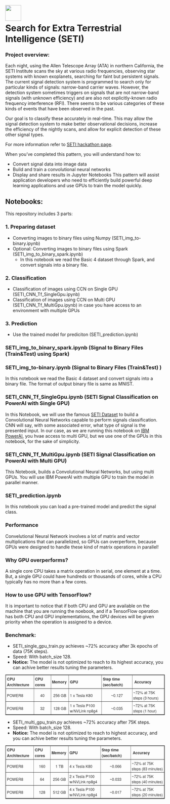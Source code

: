 <a href="https://www.cognitiveclass.ai"><img src = "https://ibm.box.com/shared/static/qo20b88v1hbjztubt06609ovs85q8fau.png" align = left height="50"></a>
<br>

# Search for Extra Terrestrial Intelligence (SETI)


### Project overview:
Each night, using the Allen Telescope Array (ATA) in northern California, the SETI Institute scans the sky at various radio frequencies, observing star systems with known exoplanets, searching for faint but persistent signals. The current signal detection system is programmed to search only for particular kinds of signals: narrow-band carrier waves. However, the detection system sometimes triggers on signals that are not narrow-band signals  (with unknown efficiency) and are also not explicitly-known radio frequency interference (RFI). There seems to be various categories of these kinds of events that have been observed in the past.

Our goal is to classify these accurately in real-time. This may allow the signal detection system to make better observational decisions, increase the efficiency of the nightly scans, and allow for explicit detection of these other signal types.

For more information refer to [SETI hackathon page](https://github.com/setiQuest/ML4SETI/).  

When you’ve completed this pattern, you will understand how to:
-	Convert signal data into image data
-	Build and train a convolutional neural networks
-	Display and share results in Jupyter Notebooks
This pattern will assist application developers who need to efficiently build powerful deep learning applications and use GPUs to train the model quickly. 

## Notebooks:
This repository includes 3 parts:
### 1. Preparing dataset
  * Converting images to binary files using Numpy (SETI_img_to-binary.ipynb)
  * Optional: Converting images to binary files using Spark (SETI_img_to_binary_spark.ipynb)  
      * In this notebook we read the Basic 4 dataset through Spark, and convert signals into a binary file.
### 2. Classification
- Classification of images using CCN on Single GPU (SETI_CNN_Tf_SingleGpu.ipynb)
- Classification of images using CCN on Multi GPU (SETI_CNN_Tf_MultiGpu.ipynb) in case you have access to an environment with multiple GPUs
### 3. Prediction
- Use the trained model for prediciton (SETI_prediction.ipynb)



### SETI_img_to_binary_spark.ipynb (Signal to Binary Files (Train&Test) using Spark)


### SETI_img_to-binary.ipynb (Signal to Binary Files (Train&Test) )
In this notebook we read the Basic 4 dataset and convert signals into a binary file. The format of output binary file is same as MNIST.


###  SETI_CNN_Tf_SingleGpu.ipynb (SETI Signal Classification on PowerAI with Single GPU)
In this Notebook, we will use the famous [SETI Dataset](https://github.com/setiQuest/ML4SETI/) to build a Convolutional Neural Networks capable to perform signals classification. CNN will say, with some associated error, what type of signal is the presented input.
In our case, as we are running this notebook on [IBM PowerAI](http://cocl.us/SETI-NIMBIX-PowerAI), you hvae access to multi GPU, but we use one of the GPUs in this notebook, for the sake of simplicity.

###  SETI_CNN_Tf_MultiGpu.ipynb (SETI Signal Classification on PowerAI with Multi GPU)
This Notebook, builds a Convolutional Neural Networks, but using multi GPUs. You will use IBM PowerAI with multiple GPU to train the model in parallel manner.


###  SETI_prediction.ipynb
In this notebook you can load a pre-trained model and predict the signal class.


### Performance
Convelutional Neural Network involves a lot of matrix and vector multiplications that can parallelized, so GPUs can overperform, because GPUs were designed to handle these kind of matrix operations in parallel!

### Why GPU overperforms?
A single core CPU takes a matrix operation in serial, one element at a time. But, a single GPU could have hundreds or thousands of cores, while a CPU typically has no more than a few cores.


### How to use GPU with TensorFlow?
It is important to notice that if both CPU and GPU are available on the machine that you are running the noebook, and if a TensorFlow operation has both CPU and GPU implementations, the GPU devices will be given priority when the operation is assigned to a device. 



### Benchmark:
- SETI_single_gpu_train.py achieves ~72% accuracy after 3k epochs of data (75K steps).
- Speed: With batch_size 128.  
- __Notice:__ The model is not optimized to reach to its highest accuracy, you can achive better results tuning the parameters.

<table border="1" style="box-sizing: border-box; border-spacing: 30px; background-color: transparent; color: #333333; font-family: 'Helvetica Neue', Helvetica, Arial, sans-serif; font-size: 12px;">
<tbody style="box-sizing: border-box;">
<tr style="box-sizing: border-box;">
<td style="box-sizing: border-box; padding: 3px; text-align:left;"><span style="box-sizing: border-box; font-weight: bold;">CPU Architecture</span></td>
<td style="box-sizing: border-box; padding: 3px; text-align:left;"><span style="box-sizing: border-box; font-weight: bold;">CPU cores&nbsp;</span></td>
<td style="box-sizing: border-box; padding: 3px; text-align:left;"><span style="box-sizing: border-box; font-weight: bold;">Memory&nbsp;</span></td>
<td style="box-sizing: border-box; padding: 3px; text-align:left;"><span style="box-sizing: border-box; font-weight: bold;">GPU&nbsp;</span></td>
<td style="box-sizing: border-box; padding: 3px; text-align:left;"><span style="box-sizing: border-box; font-weight: bold;">Step time (sec/batch)&nbsp;</span></td>
<td style="box-sizing: border-box; padding: 3px; text-align:left;"><span style="box-sizing: border-box; font-weight: bold;">&nbsp;Accuracy</span></td>
</tr>
<tr style="box-sizing: border-box;">
<td style="box-sizing: border-box; padding: 3px; text-align:left;">POWER8</td>
<td style="box-sizing: border-box; padding: 3px; text-align:center;">40</td>
<td style="box-sizing: border-box; padding: 3px; text-align:center;">256 GB</td>
<td style="box-sizing: border-box; padding: 3px; text-align:left;">1 x Tesla K80</td>
<td style="box-sizing: border-box; padding: 3px; text-align:center;">~0.127 </td>
<td style="box-sizing: border-box; padding: 3px; text-align:left;">~72% at 75K steps  (3 hours)</td>
</tr>
<tr style="box-sizing: border-box;">
<td style="box-sizing: border-box; padding: 3px; text-align:left;" >POWER8</td>
<td style="box-sizing: border-box; padding: 3px; text-align:center;">32</td>
<td style="box-sizing: border-box; padding: 3px; text-align:center;">128 GB</td>
<td style="box-sizing: border-box; padding: 3px; text-align:left;">1 x Tesla P100 w/NVLink np8g4</td>
<td style="box-sizing: border-box; padding: 3px; text-align:center;">~0.035 </td>
<td style="box-sizing: border-box; padding: 3px; text-align:left;">~72% at 75K steps  (1 hour)</td>
</tr>


</tbody>
</table>


- SETI_multi_gpu_train.py achieves ~72% accuracy after 75K steps.
- Speed: With batch_size 128.  
- __Notice:__ The model is not optimized to reach to highest accuracy, and you can achive better results tuning the parameters.

<table border="1" style="box-sizing: border-box; border-spacing: 30px; background-color: transparent; color: #333333; font-family: 'Helvetica Neue', Helvetica, Arial, sans-serif; font-size: 12px;">
<tbody style="box-sizing: border-box;">
<tr style="box-sizing: border-box;">
<td style="box-sizing: border-box; padding: 3px; text-align:left;"><span style="box-sizing: border-box; font-weight: bold;">CPU Architecture</span></td>
<td style="box-sizing: border-box; padding: 3px; text-align:left;"><span style="box-sizing: border-box; font-weight: bold;">CPU cores&nbsp;</span></td>
<td style="box-sizing: border-box; padding: 3px; text-align:left;"><span style="box-sizing: border-box; font-weight: bold;">Memory&nbsp;</span></td>
<td style="box-sizing: border-box; padding: 3px; text-align:left;"><span style="box-sizing: border-box; font-weight: bold;">GPU&nbsp;</span></td>
<td style="box-sizing: border-box; padding: 3px; text-align:left;"><span style="box-sizing: border-box; font-weight: bold;">Step time (sec/batch)&nbsp;</span></td>
<td style="box-sizing: border-box; padding: 3px; text-align:left;"><span style="box-sizing: border-box; font-weight: bold;">&nbsp;Accuracy</span></td>
</tr>
<tr style="box-sizing: border-box;">
<td style="box-sizing: border-box; padding: 3px; text-align:left;">POWER8</td>
<td style="box-sizing: border-box; padding: 3px; text-align:center;">160</td>
<td style="box-sizing: border-box; padding: 3px; text-align:center;">1 TB</td>
<td style="box-sizing: border-box; padding: 3px; text-align:left;">4 x Tesla K80</td>
<td style="box-sizing: border-box; padding: 3px; text-align:center;">~0.066 </td>
<td style="box-sizing: border-box; padding: 3px; text-align:left;">~72% at 75K steps  (83 minutes)</td>
</tr>
<tr style="box-sizing: border-box;">
<td style="box-sizing: border-box; padding: 3px; text-align:left;" >POWER8</td>
<td style="box-sizing: border-box; padding: 3px; text-align:center;">64</td>
<td style="box-sizing: border-box; padding: 3px; text-align:center;">256 GB</td>
<td style="box-sizing: border-box; padding: 3px; text-align:left;">2 x Tesla P100 w/NVLink np8g4</td>
<td style="box-sizing: border-box; padding: 3px; text-align:center;">~0.033 </td>
<td style="box-sizing: border-box; padding: 3px; text-align:left;">~72% at 75K steps  (40 minutes) </td>
</tr>
<tr style="box-sizing: border-box;">
<td style="box-sizing: border-box; padding: 3px; text-align:left;">POWER8</td>
<td style="box-sizing: border-box; padding: 3px; text-align:center;">128</td>
<td style="box-sizing: border-box; padding: 3px; text-align:center;">512 GB</td>
<td style="box-sizing: border-box; padding: 3px; text-align:left;">4 x Tesla P100 w/NVLink np8g4</td>
<td style="box-sizing: border-box; padding: 3px; text-align:center;">~0.017 </td>
<td style="box-sizing: border-box; padding: 3px; text-align:left;">~72% at 75K steps  (20 minutes)</td>
</tr>
</tbody>
</table>




